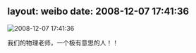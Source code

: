 layout: weibo
date: 2008-12-07 17:41:36
---
<meta name="referrer" content="no-referrer" />

<img src="/images/renren.ico" style="float: left;"/>2008-12-07 17:41:36

我们的物理老师，一个极有意思的人！！


